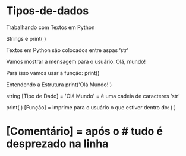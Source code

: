 # Tipos-de-dados
Trabalhando com Textos em Python

Strings e print( )

Textos em Python são colocados entre aspas ‘str’

Vamos mostrar a mensagem para o usuário: Olá, mundo!

Para isso vamos usar a função: print()

Entendendo a Estrutura
print('Olá Mundo!')

string [Tipo de Dado] = 'Olá Mundo' = é uma cadeia de caracteres ‘str’

print( ) [Função] = imprime para o usuário o que estiver dentro do: ( )

# [Comentário] = após o # tudo é desprezado na linha
